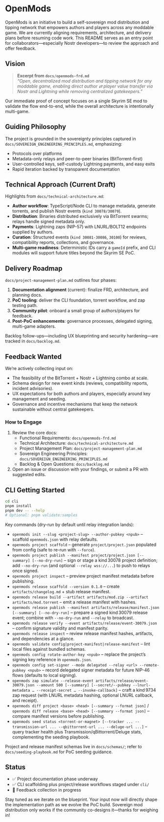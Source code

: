 # OpenMods

OpenMods is an initiative to build a self-sovereign mod distribution and tipping network that empowers authors and players across any moddable game. We are currently aligning requirements, architecture, and delivery plans before resuming code work. This README serves as an entry point for collaborators—especially Nostr developers—to review the approach and offer feedback.

## Vision

> **Excerpt from `docs/openmods-frd.md`**  
> *“Open, decentralized mod distribution and tipping network for any moddable game, enabling direct author ⇄ player value transfer via Nostr and Lightning while removing centralized gatekeepers.”*

Our immediate proof of concept focuses on a single Skyrim SE mod to validate the flow end-to-end, while the overall architecture is intentionally multi-game.

## Guiding Philosophy

The project is grounded in the sovereignty principles captured in `docs/SOVEREIGN_ENGINEERING_PRINCIPLES.md`, emphasizing:
- Protocols over platforms
- Metadata-only relays and peer-to-peer binaries (BitTorrent-first)
- User-controlled keys, self-custody Lightning payments, and easy exits
- Rapid iteration backed by transparent documentation

## Technical Approach (Current Draft)

Highlights from `docs/technical-architecture.md`:
- **Author workflow**: TypeScript/Node CLI to manage metadata, generate torrents, and publish Nostr events (`kind 30078/30079`).
- **Distribution**: Binaries distributed exclusively via BitTorrent swarms; relays handle signed metadata only.
- **Payments**: Lightning zaps (NIP-57) with LNURL/BOLT12 endpoints supplied by authors.
- **Curation**: Structured events (`kind 30081-30086`, `30100`) for reviews, compatibility reports, collections, and governance.
- **Multi-game readiness**: Deterministic IDs carry a `gameId` prefix, and CLI modules will support future titles beyond the Skyrim SE PoC.

## Delivery Roadmap

`docs/project-management-plan.md` outlines four phases:
1. **Documentation alignment** (current): finalize FRD, architecture, and planning docs.
2. **PoC tooling**: deliver the CLI foundation, torrent workflow, and zap testing path.
3. **Community pilot**: onboard a small group of authors/players for feedback.
4. **Post-PoC enhancements**: governance processes, delegated signing, multi-game adapters.

Backlog follow-ups—including UX blueprinting and security hardening—are tracked in `docs/backlog.md`.

## Feedback Wanted

We’re actively collecting input on:
- The feasibility of the BitTorrent + Nostr + Lightning combo at scale.
- Schema design for new event kinds (reviews, compatibility reports, incident advisories).
- UX expectations for both authors and players, especially around key management and seeding.
- Governance and incentive mechanisms that keep the network sustainable without central gatekeepers.

### How to Engage

1. Review the core docs:
   - Functional Requirements: `docs/openmods-frd.md`
   - Technical Architecture: `docs/technical-architecture.md`
   - Project Management Plan: `docs/project-management-plan.md`
   - Sovereign Engineering Principles: `docs/SOVEREIGN_ENGINEERING_PRINCIPLES.md`
   - Backlog & Open Questions: `docs/backlog.md`
2. Open an issue or discussion with your findings, or submit a PR with suggested edits.

## CLI Getting Started

```bash
cd cli
pnpm install
pnpm dev -- --help
# Optional: pnpm validate:samples
```

Key commands (dry-run by default until relay integration lands):

- `openmods init --slug <project-slug> --author-pubkey <npub>` – scaffold `openmods.json` with relay defaults.
- `openmods project scaffold` – generate `project/project.json` populated from config (safe to re-run with `--force`).
- `openmods project publish --manifest project/project.json [--summary] [--no-dry-run]` – sign or stage a kind 30078 project definition; add `--no-dry-run` (and optional `--relay wss://...`) to push to relays once signed.
- `openmods project inspect` – preview project manifest metadata before publishing.
- `openmods release scaffold --version 0.1.0` – create `artifacts/changelog.md` + stub release manifest.
- `openmods release build --artifact artifacts/mod.zip --artifact artifacts/mod.torrent` – emit a release manifest with hashes.
- `openmods release publish --manifest artifacts/release/manifest.json [--summary] [--no-dry-run]` – prepare a signed kind 30079 release event; combine with `--no-dry-run` and `--relay` to broadcast.
- `openmods release verify --event artifacts/release/event-30079.json` – confirm signature validity and manifest parity.
- `openmods release inspect` – review release manifest hashes, artifacts, and dependencies at a glance.
- `openmods validate config|project-manifest|release-manifest` – lint local files against bundled schemas.
- `openmods config rotate-author-key <npub>` – replace the project’s signing key reference in `openmods.json`.
- `openmods config set-signer --mode delegated --relay <url> --remote-pubkey <npub>` – record delegated signer metadata for future NIP-46 flows (defaults to local signing).
- `openmods zap simulate --release-event artifacts/release/event-30079.json --amount 500 [--summary] [--secret/--pubkey --lnurl-metadata … --receipt-secret … --invoke-callback]` – craft a kind 9734 zap request (with LNURL metadata hashing, optional LNURL callback, and receipt).
- `openmods diff project <base> <head> [--summary --format json]` / `openmods diff release <base> <head> [--summary --format json]` – compare manifest versions before publishing.
- `openmods seed status <torrent-or-magnet> [--tracker ... --transmission-url ... --qbittorrent-url ... --deluge-url ...]` – query tracker health plus Transmission/qBittorrent/Deluge stats, complementing the seeding playbook.

Project and release manifest schemas live in `docs/schemas/`; refer to `docs/seeding-playbook.md` for PoC seeding guidance.

## Status

- ✅ Project documentation phase underway  
- ✅ CLI scaffolding plus project/release workflows staged under `cli/`  
- 🔄 Feedback collection in progress  

Stay tuned as we iterate on the blueprint. Your input now will directly shape the implementation path as we evolve the PoC build. Sovereign mod distribution only works if the community co-designs it—thanks for weighing in!
